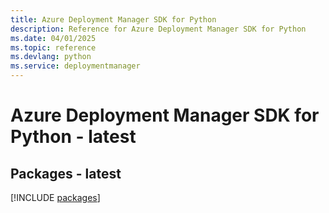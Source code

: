 ```yaml
---
title: Azure Deployment Manager SDK for Python
description: Reference for Azure Deployment Manager SDK for Python
ms.date: 04/01/2025
ms.topic: reference
ms.devlang: python
ms.service: deploymentmanager
---
```

# Azure Deployment Manager SDK for Python - latest
## Packages - latest
[!INCLUDE [packages](deployment-manager-index.md)]